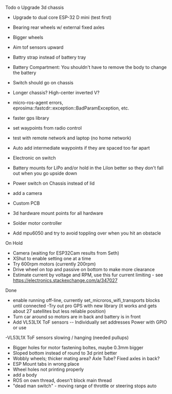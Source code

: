 Todo
o Upgrade 3d chassis
- Upgrade to dual core ESP-32 D mini (test first)
- Bearing rear wheels w/ external fixed axles
- Bigger wheels
- Aim tof sensors upward
- Battry strap instead of battery tray
- Battery Compartment:  You shouldn't have to remove the body to change the battery
- Switch should go on chassis
- Longer chassis? High-center inverted V?


- micro-ros-agent errors, eprosima::fastcdr::exception::BadParamException, etc.
- faster gps library
- set waypoints from radio control
- test with remote network and laptop (no home network)
- Auto add intermediate waypoints if they are spaced too far apart
- Electronic on switch
- Battery mounts for LiPo and/or hold in the LiIon better so they don't fall out when you go upside down
- Power switch on Chassis instead of lid
- add a camera
- Custom PCB
- 3d hardware mount points for all hardware
- Solder motor controller
- Add mpu6050 and try to avoid toppling over when you hit an obstacle

On Hold
- Camera (waiting for ESP32Cam results from Seth)
- XShut to enable setting one at a time
- Try 600rpm motors (currently 200rpm)
- Drive wheel on top and passive on bottom to make more clearance
- Estimate current by voltage and RPM, use this fur current limiting - see https://electronics.stackexchange.com/a/347027



Done
- enable running off-line, currently set_microros_wifi_transports blocks until connected
-Try out pro GPS with new library (it works and gets about 27 satellites but less reliable position)
- Turn car around so motors are in back and battery is in front
- Add VL53L1X ToF sensors
-- Individually set addresses Power with GPIO or use 

-VL53L1X ToF sensors slowing / hanging (needed pullups)
- Bigger holes for motor fastening boltes, maybe 0.3mm bigger
- Sloped bottom instead of round to 3d print better
- Wobbly wheels; thicker mating area? Axle Tube? Fixed axles in back?
- ESP Mount tabs in wrong place
- Wheel holes not printing properly
- add a body
- ROS on own thread, doesn't block main thread
- "dead man switch" - moving range of throttle or steering stops auto
